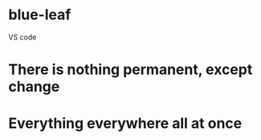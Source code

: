# blue-leaf
VS code 
# There is nothing permanent, except change
# Everything everywhere all at once